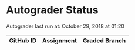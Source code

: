 # Autograder Status
Autograder last run at: October 29, 2018 at 01:20

| GitHub ID | Assignment | Graded Branch |
|-----------|------------|---------------|

